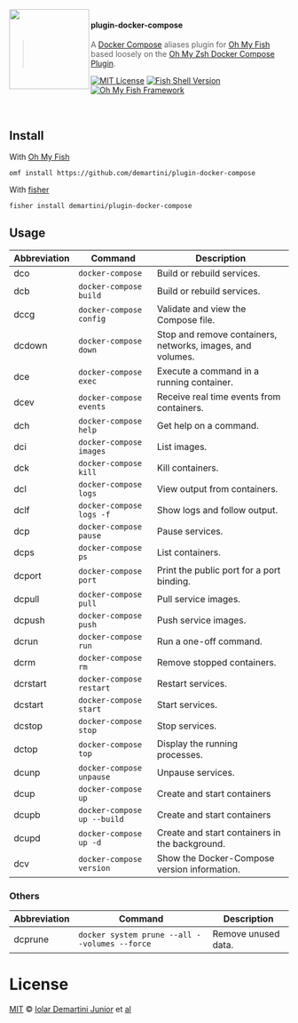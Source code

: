 <img src="https://cdn.rawgit.com/oh-my-fish/oh-my-fish/e4f1c2e0219a17e2c748b824004c8d0b38055c16/docs/logo.svg" align="left" width="144px" height="144px"/>

#### plugin-docker-compose

> A [Docker Compose][dc-link] aliases plugin for [Oh My Fish][omf-link] based loosely on the [Oh My Zsh Docker Compose Plugin][omz-plugin].

[![MIT License](https://img.shields.io/badge/license-MIT-007EC7.svg?style=flat-square)](/LICENSE)
[![Fish Shell Version](https://img.shields.io/badge/fish-v3.0.2-007EC7.svg?style=flat-square)](https://fishshell.com)
[![Oh My Fish Framework](https://img.shields.io/badge/Oh%20My%20Fish-Framework-007EC7.svg?style=flat-square)](https://www.github.com/oh-my-fish/oh-my-fish)

<br/>

## Install

With [Oh My Fish][omf-link]

```fish
omf install https://github.com/demartini/plugin-docker-compose
```

With [fisher][fisher-link]

```fish
fisher install demartini/plugin-docker-compose
```

## Usage

| **Abbreviation** | **Command**              | **Description**                                            |
| ---------------- | ------------------------ | ---------------------------------------------------------- |
| dco              | `docker-compose`         | Build or rebuild services.                                 |
| dcb              | `docker-compose build`   | Build or rebuild services.                                 |
| dccg             | `docker-compose config`  | Validate and view the Compose file.                        |
| dcdown           | `docker-compose down`    | Stop and remove containers, networks, images, and volumes. |
| dce              | `docker-compose exec`    | Execute a command in a running container.                  |
| dcev             | `docker-compose events`  | Receive real time events from containers.                  |
| dch              | `docker-compose help`    | Get help on a command.                                     |
| dci              | `docker-compose images`  | List images.                                               |
| dck              | `docker-compose kill`    | Kill containers.                                           |
| dcl              | `docker-compose logs`    | View output from containers.                               |
| dclf             | `docker-compose logs -f` | Show logs and follow output.                               |
| dcp              | `docker-compose pause`   | Pause services.                                            |
| dcps             | `docker-compose ps`      | List containers.                                           |
| dcport           | `docker-compose port`    | Print the public port for a port binding.                  |
| dcpull           | `docker-compose pull`    | Pull service images.                                       |
| dcpush           | `docker-compose push`    | Push service images.                                       |
| dcrun            | `docker-compose run`     | Run a one-off command.                                     |
| dcrm             | `docker-compose rm`      | Remove stopped containers.                                 |
| dcrstart         | `docker-compose restart` | Restart services.                                          |
| dcstart          | `docker-compose start`   | Start services.                                            |
| dcstop           | `docker-compose stop`    | Stop services.                                             |
| dctop            | `docker-compose top`     | Display the running processes.                             |
| dcunp            | `docker-compose unpause` | Unpause services.                                          |
| dcup             | `docker-compose up`      | Create and start containers                                |
| dcupb            | `docker-compose up --build` | Create and start containers                                |
| dcupd            | `docker-compose up -d`   | Create and start containers in the background.             |
| dcv              | `docker-compose version` | Show the Docker-Compose version information.               |

### Others

| **Abbreviation** | **Command**                                   | **Description**     |
| ---------------- | --------------------------------------------- | ------------------- |
| dcprune          | `docker system prune --all --volumes --force` | Remove unused data. |

# License

[MIT][mit] © [Iolar Demartini Junior][author] et [al][contributors]

[mit]: https://opensource.org/licenses/MIT
[author]: https://github.com/demartini
[contributors]: https://github.com/demartini/plugin-docker-compose/graphs/contributors
[omf-link]: https://www.github.com/oh-my-fish/oh-my-fish
[omz-plugin]: https://github.com/ohmyzsh/ohmyzsh/wiki/Plugins
[fisher-link]: https://github.com/jorgebucaran/fisher
[dc-link]: https://docs.docker.com/compose/
[license-badge]: https://img.shields.io/badge/license-MIT-007EC7.svg?style=flat-square
